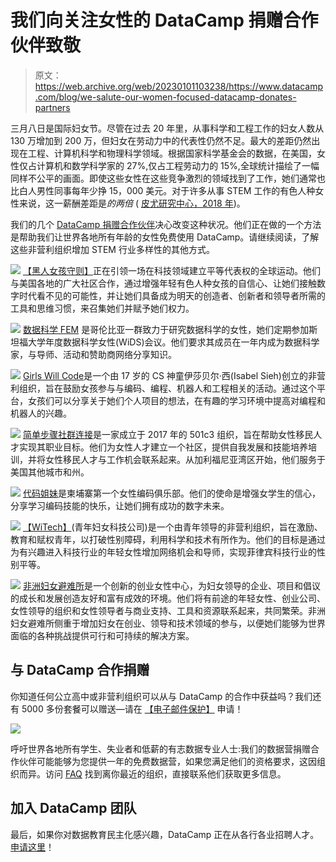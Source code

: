 # 我们向关注女性的 DataCamp 捐赠合作伙伴致敬

> 原文：<https://web.archive.org/web/20230101103238/https://www.datacamp.com/blog/we-salute-our-women-focused-datacamp-donates-partners>

三月八日是国际妇女节。尽管在过去 20 年里，从事科学和工程工作的妇女人数从 130 万增加到 200 万，但妇女在劳动力中的代表性仍然不足。最大的差距仍然出现在工程、计算机科学和物理科学领域。根据国家科学基金会的数据，在美国，女性仅占计算机和数学科学家的 27%,仅占工程劳动力的 15%,全球统计描绘了一幅同样不公平的画面。即使这些女性在这些竞争激烈的领域找到了工作，她们通常也比白人男性同事每年少挣 15，000 美元。对于许多从事 STEM 工作的有色人种女性来说，这一薪酬差距是*的两倍* ( [皮尤研究中心，2018 年](https://web.archive.org/web/20221212135912/https://www.pewresearch.org/social-trends/2018/01/09/women-and-men-in-stem-often-at-odds-over-workplace-equity/ps_2018-01-09_stem_a-09))。

我们的几个 [DataCamp 捐赠合作伙伴](https://web.archive.org/web/20221212135912/https://support.datacamp.com/hc/en-us/articles/360051596574)决心改变这种状况。他们正在做的一个方法是帮助我们让世界各地所有年龄的女性免费使用 DataCamp。请继续阅读，了解这些非营利组织增加 STEM 行业多样性的其他方式。

[![](img/1f7ad3efbb293f1029b573f02484d300.png)](https://web.archive.org/web/20221212135912/https://www.blackgirlscode.com/) 
[【黑人女孩守则】](https://web.archive.org/web/20221212135912/https://www.blackgirlscode.com/)正在引领一场在科技领域建立平等代表权的全球运动。他们与美国各地的广大社区合作，通过增强年轻有色人种女孩的自信心、让她们接触数字时代看不见的可能性，并让她们具备成为明天的创造者、创新者和领导者所需的工具和思维习惯，来召集她们并赋予她们权力。

[![](img/ead1b1455818eb9d0bdae915bb3a9678.png)](https://web.archive.org/web/20221212135912/https://www.datasciencefem.com/) 
[数据科学 FEM](https://web.archive.org/web/20221212135912/https://www.datasciencefem.com/) 是哥伦比亚一群致力于研究数据科学的女性，她们定期参加斯坦福大学年度数据科学女性(WiDS)会议。他们要求其成员在一年内成为数据科学家，与导师、活动和赞助商网络分享知识。

[![](img/2decfae79fa2421d22e453f839cfd568.png)](https://web.archive.org/web/20221212135912/https://www.girlswillcode.com/)
[Girls Will Code](https://web.archive.org/web/20221212135912/https://www.girlswillcode.com/)是一个由 17 岁的 CS 神童伊莎贝尔·西(Isabel Sieh)创立的非营利组织，旨在鼓励女孩参与与编码、编程、机器人和工程相关的活动。通过这个平台，女孩们可以分享关于她们个人项目的想法，在有趣的学习环境中提高对编程和机器人的兴趣。

[![](img/41c8bd529a1c38d8e95d79c4d25f0f33.png)](https://web.archive.org/web/20221212135912/https://www.simplestepscc.org/) 
[简单步骤社群连接](https://web.archive.org/web/20221212135912/https://www.simplestepscc.org/)是一家成立于 2017 年的 501c3 组织，旨在帮助女性移民人才实现其职业目标。他们为女性人才建立一个社区，提供自我发展和技能培养培训，并将女性移民人才与工作机会联系起来。从加利福尼亚湾区开始，他们服务于美国其他城市和州。

[![](img/5b04aadb6806382768930ab6a19f6082.png)](https://web.archive.org/web/20221212135912/https://www.sistersofcode.org/) 
[代码姐妹](https://web.archive.org/web/20221212135912/https://www.sistersofcode.org/)是柬埔寨第一个女性编码俱乐部。他们的使命是增强女学生的信心，分享学习编码技能的快乐，让她们拥有成功的数字未来。

[![](img/351301ae77def62e58d7e64e9ed0566c.png)](https://web.archive.org/web/20221212135912/https://wi-tech.org/)
[【WiTech】](https://web.archive.org/web/20221212135912/https://wi-tech.org/)(青年妇女科技公司)是一个由青年领导的非营利组织，旨在激励、教育和赋权青年，以打破性别障碍，利用科学和技术有所作为。他们的目标是通过为有兴趣进入科技行业的年轻女性增加网络机会和导师，实现菲律宾科技行业的性别平等。

[![](img/9317f13ae708894d75e84fa12b74f023.png)](https://web.archive.org/web/20221212135912/https://womenshavenafrica.com/) 
[非洲妇女避难所](https://web.archive.org/web/20221212135912/https://womenshavenafrica.com/)是一个创新的创业女性中心，为妇女领导的企业、项目和倡议的成长和发展创造友好和富有成效的环境。他们将有前途的年轻女性、创业公司、女性领导的组织和女性领导者与商业支持、工具和资源联系起来，共同繁荣。非洲妇女避难所侧重于增加妇女在创业、领导和技术领域的参与，以便她们能够为世界面临的各种挑战提供可行和可持续的解决方案。

## 与 DataCamp 合作捐赠

你知道任何公立高中或非营利组织可以从与 DataCamp 的合作中获益吗？我们还有 5000 多份套餐可以赠送—请在 [【电子邮件保护】](/web/20221212135912/https://www.datacamp.com/cdn-cgi/l/email-protection#a6c2c9c8c7d2c3e6c2c7d2c7c5c7cbd688c5c9cb) 申请！

[![](img/44eb4f7d57782b9050acdad8dcbb3112.png)](/web/20221212135912/https://www.datacamp.com/cdn-cgi/l/email-protection#eb8f84858a9f8eab8f8a9f8a888a869bc5888486)

呼吁世界各地所有学生、失业者和低薪的有志数据专业人士:我们的数据营捐赠合作伙伴可能能够为您提供一年的免费数据营，如果您满足他们的资格要求，这因组织而异。访问 [FAQ](https://web.archive.org/web/20221212135912/https://support.datacamp.com/hc/en-us/articles/360051596574) 找到离你最近的组织，直接联系他们获取更多信息。

## 加入 DataCamp 团队

最后，如果你对数据教育民主化感兴趣，DataCamp 正在从各行各业招聘人才。[申请这里](https://web.archive.org/web/20221212135912/https://datacamp.com/jobs)！